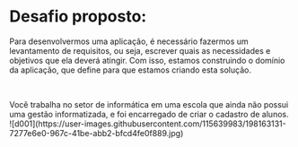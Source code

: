<h1>Desafio proposto:</h1>

<p>Para desenvolvermos uma aplicação, é necessário fazermos um levantamento de requisitos, ou seja, escrever quais as necessidades e objetivos que ela deverá atingir. Com isso, estamos construindo o domínio da aplicação, que define para que estamos criando esta solução.</p>
<br>
<p>Você trabalha no setor de informática em uma escola que ainda não possui uma gestão informatizada, e foi encarregado de criar o cadastro de alunos.
![d001](https://user-images.githubusercontent.com/115639983/198163131-7277e6e0-967c-41be-abb2-bfcd4fe0f889.jpg)<p>
